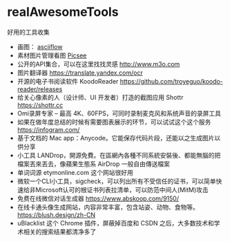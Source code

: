 # realAwesomeTools
好用的工具收集

- 画图： [asciiflow](https://asciiflow.com)
- 素材图片管理看图 [Picsee](https://picsee.chitaner.com/)
- 公开的API集合，可以在这里找找灵感 http://www.m3o.com
- 图片翻译器 https://translate.yandex.com/ocr
- 开源的电子书阅读软件 KoodoReader https://github.com/troyeguo/koodo-reader/releases
- 给关心像素的人（设计师、UI 开发者）打造的截图应用 Shottr https://shottr.cc
- Omi录屏专家 – 最高 4K、60FPS，可同时录制麦克风和系统声音的录屏工具
- 如果在做年度总结的时候有需要图表展示的环节，可以试试这个这个服务 https://infogram.com/
- 基于文档的 Mac app：Anycode。它能保存代码片段，还能以之生成图片以供分享
- 小工具 LANDrop，開源免費。在區網內各種不同系統安裝後、都能無腦的把檔案丟來丟去，像蘋果生態系 AirDrop 一般自由傳送檔案
- 单词词源 etymonline.com 这个网站很好用
- 微软一个CLI小工具，sigcheck，可以列出所有不受信任的证书，可以简单快速给非Microsoft认可的根证书列表拉清单，可以防范中间人(MitM)攻击
- 免费在线微信对话生成器 https://www.abskoop.com/9150/
- 在线卡通头像生成网站，内容非常丰富，包含站姿、动物、食物等。https://blush.design/zh-CN
- uBlacklist 这个 Chrome 插件，屏蔽掉百度和 CSDN 之后，大多数技术和学术相关的搜索结果都清净多了

